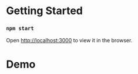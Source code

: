 # Getting Started

### `npm start`

Open [http://localhost:3000](http://localhost:3000) to view it in the browser.

# Demo

